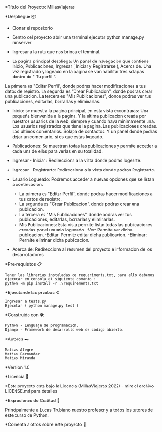 *Título del Proyecto: MillasViajeras

*Despliegue 📦

- Clonar el repositorio 
- Dentro del proyecto abrir una terminal ejecutar python manage.py runserver
- Ingresar a la ruta que nos brinda el terminal.

- La pagina principal despliega:
Un panel de navegacion que contiene Inicio, Publicaciones, Ingresar ( Iniciar y Registrarse ), Acerca de.
Una vez registrado y logeado en la pagina se van habilitar tres solapas dentro de " Tu perfil ".

La primera es "Editar Perfil", donde podras hacer modificaciones a tus datos de registro.
La segunda es "Crear Publicacion", donde podras crear una publicacion. 
La tercera es "Mis Publicaciones", donde podras ver tus publicaciones, editarlas, borrarlas y eliminarlas. 


- Inicio: se muestra la pagina principal, en esta vista encontraras:
Una pequeña bienvenida a la pagina.
Y la ultima publicacion creada por nuestros usuarios de la web, siempre y cuando haya minimamente una. 
Los usuarios registrados que tiene la pagina. 
Las publicaciones creadas.
Los ultimos comentarios.
Solapa de contactos.
Y un panel donde podras dejar un comentario, si es que estas logeado.


- Publicaciones: Se muestran todas las publicaciones y permite acceder a cada una de ellas para verlas en su totalidad.

- Ingresar - Iniciar : Redirecciona a la vista donde podras logearte.

- Ingresar - Registrarte: Redirecciona a la vista donde podras Registrarte.

- Usuario Logueado: Podremos acceder a nuevas opciones que se listan a continuacion.
    * La primera es "Editar Perfil", donde podras hacer modificaciones a tus datos de registro.
    * La segunda es "Crear Publicacion", donde podras crear una publicacion. 
    * La tercera es "Mis Publicaciones", donde podras ver tus publicaciones, editarlas, borrarlas y eliminarlas.

    - Mis Publicaciones: Esta vista permite listar todas las publicaciones creadas por el usuario logueado.
        -Ver: Permite ver dicha publicacion.
        -Editar: Permite editar dicha publicacion.
        -Eliminar: Permite eliminar dicha publicacion.

- Acerca de: Redirecciona al resumen del proyecto e informacion de los desarrolladores. 


*Pre-requisitos 📋

    Tener las librerias instaladas de requeriments.txt, para ello debemos ejecutar en consola el siguiente comando :
    python -m pip install -r .\requirements.txt
    

*Ejecutando las pruebas ⚙️

    Ingresar a tests.py
    Ejecutar ( python manage.py test ) 


*Construido con 🛠️

    Python - Lenguaje de programacion.
    Django - Framework de desarrollo web de código abierto.


*Autores ✒️

    Matias Alegre 
    Matias Fernandez 
    Matias Miranda

*Version 1.0

*Licencia 📄

*Este proyecto está bajo la Licencia (MillasViajeras 2022) - mira el archivo LICENSE.md para detalles

*Expresiones de Gratitud 🎁

Principalmente a Lucas Trubiano nuestro profesor y a todos los tutores de este curso de Python.

*Comenta a otros sobre este proyecto 📢

